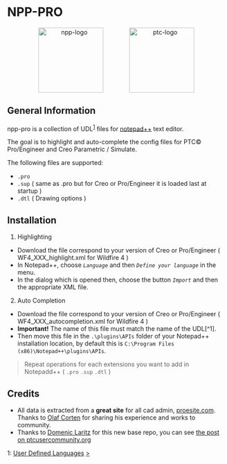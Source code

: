 ﻿NPP-PRO
=======================

<div style="text-align:center"><img src="http://www.vonox.fr/wp-content/uploads/2015/11/logo-npp.png" alt="npp-logo" width="150" style="margin-right:60px"><img src="http://www.vonox.fr/wp-content/uploads/2015/11/PTC_RGB_LOGOTYPE_GRAY.png" alt="ptc-logo" width="150"></div>

General Information
-------------
npp-pro is a collection of UDL<sup name="udlref">[1](#udl)</sup> files for [notepad++](https://notepad-plus-plus.org) text editor.

The goal is to highlight and auto-complete the config files for PTC© Pro/Engineer and Creo Parametric / Simulate.

The following files are supported:
* `.pro` 
* `.sup` ( same as .pro but for Creo or Pro/Engineer it is loaded last at startup )
* `.dtl` ( Drawing options )

Installation
-------------

1. Highlighting

* Download the file correspond to your version of Creo or Pro/Engineer ( WF4_XXX_highlight.xml for Wildfire 4 )
* In Notepad++, choose *`Language`* and then *`Define your language`* in the menu.
* In the dialog which is opened then, choose the button *`Import`* and then the appropriate XML file.

2. Auto Completion

* Download the file correspond to your version of Creo or Pro/Engineer ( WF4_XXX_autocompletion.xml for Wildfire 4 )
* **Important!** The name of this file must match the name of the UDL[^1].
* Then move this file in the `.\plugins\APIs` folder of your Notepad++ installation location, by default this is `C:\Program Files (x86)\Notepad++\plugins\APIs`.

> Repeat operations for each extensions you want to add in Notepadd++ ( `.pro` `.sup` `.dtl` )

Credits
-------------
* All data is extracted from a **great site** for all cad admin,  [proesite.com](http://www.proesite.com). Thanks to [Olaf Corten](https://www.ptcusercommunity.com/people/ocorten) for sharing his experience and works to community.
* Thanks to [Domenic Laritz](https://www.ptcusercommunity.com/people/DomenicLaritz) for this new base repo, you can see [the post on ptcusercommunity.org](https://www.ptcusercommunity.com/docs/DOC-7865)

<a name="udl">1</a>: [User Defined Languages](http://docs.notepad-plus-plus.org/index.php/User_Defined_Languages) [>](#udlref)